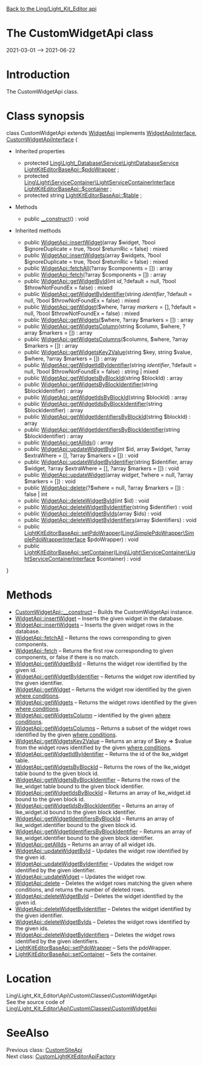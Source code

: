 [Back to the Ling/Light_Kit_Editor api](https://github.com/lingtalfi/Light_Kit_Editor/blob/master/doc/api/Ling/Light_Kit_Editor.md)



The CustomWidgetApi class
================
2021-03-01 --> 2021-06-22






Introduction
============

The CustomWidgetApi class.



Class synopsis
==============


class <span class="pl-k">CustomWidgetApi</span> extends [WidgetApi](https://github.com/lingtalfi/Light_Kit_Editor/blob/master/doc/api/Ling/Light_Kit_Editor/Api/Generated/Classes/WidgetApi.md) implements [WidgetApiInterface](https://github.com/lingtalfi/Light_Kit_Editor/blob/master/doc/api/Ling/Light_Kit_Editor/Api/Generated/Interfaces/WidgetApiInterface.md), [CustomWidgetApiInterface](https://github.com/lingtalfi/Light_Kit_Editor/blob/master/doc/api/Ling/Light_Kit_Editor/Api/Custom/Interfaces/CustomWidgetApiInterface.md) {

- Inherited properties
    - protected [Ling\Light_Database\Service\LightDatabaseService](https://github.com/lingtalfi/Light_Database/blob/master/doc/api/Ling/Light_Database/Service/LightDatabaseService.md) [LightKitEditorBaseApi::$pdoWrapper](#property-pdoWrapper) ;
    - protected [Ling\Light\ServiceContainer\LightServiceContainerInterface](https://github.com/lingtalfi/Light/blob/master/doc/api/Ling/Light/ServiceContainer/LightServiceContainerInterface.md) [LightKitEditorBaseApi::$container](#property-container) ;
    - protected string [LightKitEditorBaseApi::$table](#property-table) ;

- Methods
    - public [__construct](https://github.com/lingtalfi/Light_Kit_Editor/blob/master/doc/api/Ling/Light_Kit_Editor/Api/Custom/Classes/CustomWidgetApi/__construct.md)() : void

- Inherited methods
    - public [WidgetApi::insertWidget](https://github.com/lingtalfi/Light_Kit_Editor/blob/master/doc/api/Ling/Light_Kit_Editor/Api/Generated/Classes/WidgetApi/insertWidget.md)(array $widget, ?bool $ignoreDuplicate = true, ?bool $returnRic = false) : mixed
    - public [WidgetApi::insertWidgets](https://github.com/lingtalfi/Light_Kit_Editor/blob/master/doc/api/Ling/Light_Kit_Editor/Api/Generated/Classes/WidgetApi/insertWidgets.md)(array $widgets, ?bool $ignoreDuplicate = true, ?bool $returnRic = false) : mixed
    - public [WidgetApi::fetchAll](https://github.com/lingtalfi/Light_Kit_Editor/blob/master/doc/api/Ling/Light_Kit_Editor/Api/Generated/Classes/WidgetApi/fetchAll.md)(?array $components = []) : array
    - public [WidgetApi::fetch](https://github.com/lingtalfi/Light_Kit_Editor/blob/master/doc/api/Ling/Light_Kit_Editor/Api/Generated/Classes/WidgetApi/fetch.md)(?array $components = []) : array
    - public [WidgetApi::getWidgetById](https://github.com/lingtalfi/Light_Kit_Editor/blob/master/doc/api/Ling/Light_Kit_Editor/Api/Generated/Classes/WidgetApi/getWidgetById.md)(int $id, ?$default = null, ?bool $throwNotFoundEx = false) : mixed
    - public [WidgetApi::getWidgetByIdentifier](https://github.com/lingtalfi/Light_Kit_Editor/blob/master/doc/api/Ling/Light_Kit_Editor/Api/Generated/Classes/WidgetApi/getWidgetByIdentifier.md)(string $identifier, ?$default = null, ?bool $throwNotFoundEx = false) : mixed
    - public [WidgetApi::getWidget](https://github.com/lingtalfi/Light_Kit_Editor/blob/master/doc/api/Ling/Light_Kit_Editor/Api/Generated/Classes/WidgetApi/getWidget.md)($where, ?array $markers = [], ?$default = null, ?bool $throwNotFoundEx = false) : mixed
    - public [WidgetApi::getWidgets](https://github.com/lingtalfi/Light_Kit_Editor/blob/master/doc/api/Ling/Light_Kit_Editor/Api/Generated/Classes/WidgetApi/getWidgets.md)($where, ?array $markers = []) : array
    - public [WidgetApi::getWidgetsColumn](https://github.com/lingtalfi/Light_Kit_Editor/blob/master/doc/api/Ling/Light_Kit_Editor/Api/Generated/Classes/WidgetApi/getWidgetsColumn.md)(string $column, $where, ?array $markers = []) : array
    - public [WidgetApi::getWidgetsColumns](https://github.com/lingtalfi/Light_Kit_Editor/blob/master/doc/api/Ling/Light_Kit_Editor/Api/Generated/Classes/WidgetApi/getWidgetsColumns.md)($columns, $where, ?array $markers = []) : array
    - public [WidgetApi::getWidgetsKey2Value](https://github.com/lingtalfi/Light_Kit_Editor/blob/master/doc/api/Ling/Light_Kit_Editor/Api/Generated/Classes/WidgetApi/getWidgetsKey2Value.md)(string $key, string $value, $where, ?array $markers = []) : array
    - public [WidgetApi::getWidgetIdByIdentifier](https://github.com/lingtalfi/Light_Kit_Editor/blob/master/doc/api/Ling/Light_Kit_Editor/Api/Generated/Classes/WidgetApi/getWidgetIdByIdentifier.md)(string $identifier, ?$default = null, ?bool $throwNotFoundEx = false) : string | mixed
    - public [WidgetApi::getWidgetsByBlockId](https://github.com/lingtalfi/Light_Kit_Editor/blob/master/doc/api/Ling/Light_Kit_Editor/Api/Generated/Classes/WidgetApi/getWidgetsByBlockId.md)(string $blockId) : array
    - public [WidgetApi::getWidgetsByBlockIdentifier](https://github.com/lingtalfi/Light_Kit_Editor/blob/master/doc/api/Ling/Light_Kit_Editor/Api/Generated/Classes/WidgetApi/getWidgetsByBlockIdentifier.md)(string $blockIdentifier) : array
    - public [WidgetApi::getWidgetIdsByBlockId](https://github.com/lingtalfi/Light_Kit_Editor/blob/master/doc/api/Ling/Light_Kit_Editor/Api/Generated/Classes/WidgetApi/getWidgetIdsByBlockId.md)(string $blockId) : array
    - public [WidgetApi::getWidgetIdsByBlockIdentifier](https://github.com/lingtalfi/Light_Kit_Editor/blob/master/doc/api/Ling/Light_Kit_Editor/Api/Generated/Classes/WidgetApi/getWidgetIdsByBlockIdentifier.md)(string $blockIdentifier) : array
    - public [WidgetApi::getWidgetIdentifiersByBlockId](https://github.com/lingtalfi/Light_Kit_Editor/blob/master/doc/api/Ling/Light_Kit_Editor/Api/Generated/Classes/WidgetApi/getWidgetIdentifiersByBlockId.md)(string $blockId) : array
    - public [WidgetApi::getWidgetIdentifiersByBlockIdentifier](https://github.com/lingtalfi/Light_Kit_Editor/blob/master/doc/api/Ling/Light_Kit_Editor/Api/Generated/Classes/WidgetApi/getWidgetIdentifiersByBlockIdentifier.md)(string $blockIdentifier) : array
    - public [WidgetApi::getAllIds](https://github.com/lingtalfi/Light_Kit_Editor/blob/master/doc/api/Ling/Light_Kit_Editor/Api/Generated/Classes/WidgetApi/getAllIds.md)() : array
    - public [WidgetApi::updateWidgetById](https://github.com/lingtalfi/Light_Kit_Editor/blob/master/doc/api/Ling/Light_Kit_Editor/Api/Generated/Classes/WidgetApi/updateWidgetById.md)(int $id, array $widget, ?array $extraWhere = [], ?array $markers = []) : void
    - public [WidgetApi::updateWidgetByIdentifier](https://github.com/lingtalfi/Light_Kit_Editor/blob/master/doc/api/Ling/Light_Kit_Editor/Api/Generated/Classes/WidgetApi/updateWidgetByIdentifier.md)(string $identifier, array $widget, ?array $extraWhere = [], ?array $markers = []) : void
    - public [WidgetApi::updateWidget](https://github.com/lingtalfi/Light_Kit_Editor/blob/master/doc/api/Ling/Light_Kit_Editor/Api/Generated/Classes/WidgetApi/updateWidget.md)(array $widget, ?$where = null, ?array $markers = []) : void
    - public [WidgetApi::delete](https://github.com/lingtalfi/Light_Kit_Editor/blob/master/doc/api/Ling/Light_Kit_Editor/Api/Generated/Classes/WidgetApi/delete.md)(?$where = null, ?array $markers = []) : false | int
    - public [WidgetApi::deleteWidgetById](https://github.com/lingtalfi/Light_Kit_Editor/blob/master/doc/api/Ling/Light_Kit_Editor/Api/Generated/Classes/WidgetApi/deleteWidgetById.md)(int $id) : void
    - public [WidgetApi::deleteWidgetByIdentifier](https://github.com/lingtalfi/Light_Kit_Editor/blob/master/doc/api/Ling/Light_Kit_Editor/Api/Generated/Classes/WidgetApi/deleteWidgetByIdentifier.md)(string $identifier) : void
    - public [WidgetApi::deleteWidgetByIds](https://github.com/lingtalfi/Light_Kit_Editor/blob/master/doc/api/Ling/Light_Kit_Editor/Api/Generated/Classes/WidgetApi/deleteWidgetByIds.md)(array $ids) : void
    - public [WidgetApi::deleteWidgetByIdentifiers](https://github.com/lingtalfi/Light_Kit_Editor/blob/master/doc/api/Ling/Light_Kit_Editor/Api/Generated/Classes/WidgetApi/deleteWidgetByIdentifiers.md)(array $identifiers) : void
    - public [LightKitEditorBaseApi::setPdoWrapper](https://github.com/lingtalfi/Light_Kit_Editor/blob/master/doc/api/Ling/Light_Kit_Editor/Api/Generated/Classes/LightKitEditorBaseApi/setPdoWrapper.md)([Ling\SimplePdoWrapper\SimplePdoWrapperInterface](https://github.com/lingtalfi/SimplePdoWrapper/blob/master/doc/api/Ling/SimplePdoWrapper/SimplePdoWrapperInterface.md) $pdoWrapper) : void
    - public [LightKitEditorBaseApi::setContainer](https://github.com/lingtalfi/Light_Kit_Editor/blob/master/doc/api/Ling/Light_Kit_Editor/Api/Generated/Classes/LightKitEditorBaseApi/setContainer.md)([Ling\Light\ServiceContainer\LightServiceContainerInterface](https://github.com/lingtalfi/Light/blob/master/doc/api/Ling/Light/ServiceContainer/LightServiceContainerInterface.md) $container) : void

}






Methods
==============

- [CustomWidgetApi::__construct](https://github.com/lingtalfi/Light_Kit_Editor/blob/master/doc/api/Ling/Light_Kit_Editor/Api/Custom/Classes/CustomWidgetApi/__construct.md) &ndash; Builds the CustomWidgetApi instance.
- [WidgetApi::insertWidget](https://github.com/lingtalfi/Light_Kit_Editor/blob/master/doc/api/Ling/Light_Kit_Editor/Api/Generated/Classes/WidgetApi/insertWidget.md) &ndash; Inserts the given widget in the database.
- [WidgetApi::insertWidgets](https://github.com/lingtalfi/Light_Kit_Editor/blob/master/doc/api/Ling/Light_Kit_Editor/Api/Generated/Classes/WidgetApi/insertWidgets.md) &ndash; Inserts the given widget rows in the database.
- [WidgetApi::fetchAll](https://github.com/lingtalfi/Light_Kit_Editor/blob/master/doc/api/Ling/Light_Kit_Editor/Api/Generated/Classes/WidgetApi/fetchAll.md) &ndash; Returns the rows corresponding to given components.
- [WidgetApi::fetch](https://github.com/lingtalfi/Light_Kit_Editor/blob/master/doc/api/Ling/Light_Kit_Editor/Api/Generated/Classes/WidgetApi/fetch.md) &ndash; Returns the first row corresponding to given components, or false if there is no match.
- [WidgetApi::getWidgetById](https://github.com/lingtalfi/Light_Kit_Editor/blob/master/doc/api/Ling/Light_Kit_Editor/Api/Generated/Classes/WidgetApi/getWidgetById.md) &ndash; Returns the widget row identified by the given id.
- [WidgetApi::getWidgetByIdentifier](https://github.com/lingtalfi/Light_Kit_Editor/blob/master/doc/api/Ling/Light_Kit_Editor/Api/Generated/Classes/WidgetApi/getWidgetByIdentifier.md) &ndash; Returns the widget row identified by the given identifier.
- [WidgetApi::getWidget](https://github.com/lingtalfi/Light_Kit_Editor/blob/master/doc/api/Ling/Light_Kit_Editor/Api/Generated/Classes/WidgetApi/getWidget.md) &ndash; Returns the widget row identified by the given [where conditions](https://github.com/lingtalfi/SimplePdoWrapper#the-where-conditions).
- [WidgetApi::getWidgets](https://github.com/lingtalfi/Light_Kit_Editor/blob/master/doc/api/Ling/Light_Kit_Editor/Api/Generated/Classes/WidgetApi/getWidgets.md) &ndash; Returns the widget rows identified by the given [where conditions](https://github.com/lingtalfi/SimplePdoWrapper#the-where-conditions).
- [WidgetApi::getWidgetsColumn](https://github.com/lingtalfi/Light_Kit_Editor/blob/master/doc/api/Ling/Light_Kit_Editor/Api/Generated/Classes/WidgetApi/getWidgetsColumn.md) &ndash; identified by the given [where conditions](https://github.com/lingtalfi/SimplePdoWrapper#the-where-conditions).
- [WidgetApi::getWidgetsColumns](https://github.com/lingtalfi/Light_Kit_Editor/blob/master/doc/api/Ling/Light_Kit_Editor/Api/Generated/Classes/WidgetApi/getWidgetsColumns.md) &ndash; Returns a subset of the widget rows identified by the given [where conditions](https://github.com/lingtalfi/SimplePdoWrapper#the-where-conditions).
- [WidgetApi::getWidgetsKey2Value](https://github.com/lingtalfi/Light_Kit_Editor/blob/master/doc/api/Ling/Light_Kit_Editor/Api/Generated/Classes/WidgetApi/getWidgetsKey2Value.md) &ndash; Returns an array of $key => $value from the widget rows identified by the given [where conditions](https://github.com/lingtalfi/SimplePdoWrapper#the-where-conditions).
- [WidgetApi::getWidgetIdByIdentifier](https://github.com/lingtalfi/Light_Kit_Editor/blob/master/doc/api/Ling/Light_Kit_Editor/Api/Generated/Classes/WidgetApi/getWidgetIdByIdentifier.md) &ndash; Returns the id of the lke_widget table.
- [WidgetApi::getWidgetsByBlockId](https://github.com/lingtalfi/Light_Kit_Editor/blob/master/doc/api/Ling/Light_Kit_Editor/Api/Generated/Classes/WidgetApi/getWidgetsByBlockId.md) &ndash; Returns the rows of the lke_widget table bound to the given block id.
- [WidgetApi::getWidgetsByBlockIdentifier](https://github.com/lingtalfi/Light_Kit_Editor/blob/master/doc/api/Ling/Light_Kit_Editor/Api/Generated/Classes/WidgetApi/getWidgetsByBlockIdentifier.md) &ndash; Returns the rows of the lke_widget table bound to the given block identifier.
- [WidgetApi::getWidgetIdsByBlockId](https://github.com/lingtalfi/Light_Kit_Editor/blob/master/doc/api/Ling/Light_Kit_Editor/Api/Generated/Classes/WidgetApi/getWidgetIdsByBlockId.md) &ndash; Returns an array of lke_widget.id bound to the given block id.
- [WidgetApi::getWidgetIdsByBlockIdentifier](https://github.com/lingtalfi/Light_Kit_Editor/blob/master/doc/api/Ling/Light_Kit_Editor/Api/Generated/Classes/WidgetApi/getWidgetIdsByBlockIdentifier.md) &ndash; Returns an array of lke_widget.id bound to the given block identifier.
- [WidgetApi::getWidgetIdentifiersByBlockId](https://github.com/lingtalfi/Light_Kit_Editor/blob/master/doc/api/Ling/Light_Kit_Editor/Api/Generated/Classes/WidgetApi/getWidgetIdentifiersByBlockId.md) &ndash; Returns an array of lke_widget.identifier bound to the given block id.
- [WidgetApi::getWidgetIdentifiersByBlockIdentifier](https://github.com/lingtalfi/Light_Kit_Editor/blob/master/doc/api/Ling/Light_Kit_Editor/Api/Generated/Classes/WidgetApi/getWidgetIdentifiersByBlockIdentifier.md) &ndash; Returns an array of lke_widget.identifier bound to the given block identifier.
- [WidgetApi::getAllIds](https://github.com/lingtalfi/Light_Kit_Editor/blob/master/doc/api/Ling/Light_Kit_Editor/Api/Generated/Classes/WidgetApi/getAllIds.md) &ndash; Returns an array of all widget ids.
- [WidgetApi::updateWidgetById](https://github.com/lingtalfi/Light_Kit_Editor/blob/master/doc/api/Ling/Light_Kit_Editor/Api/Generated/Classes/WidgetApi/updateWidgetById.md) &ndash; Updates the widget row identified by the given id.
- [WidgetApi::updateWidgetByIdentifier](https://github.com/lingtalfi/Light_Kit_Editor/blob/master/doc/api/Ling/Light_Kit_Editor/Api/Generated/Classes/WidgetApi/updateWidgetByIdentifier.md) &ndash; Updates the widget row identified by the given identifier.
- [WidgetApi::updateWidget](https://github.com/lingtalfi/Light_Kit_Editor/blob/master/doc/api/Ling/Light_Kit_Editor/Api/Generated/Classes/WidgetApi/updateWidget.md) &ndash; Updates the widget row.
- [WidgetApi::delete](https://github.com/lingtalfi/Light_Kit_Editor/blob/master/doc/api/Ling/Light_Kit_Editor/Api/Generated/Classes/WidgetApi/delete.md) &ndash; Deletes the widget rows matching the given where conditions, and returns the number of deleted rows.
- [WidgetApi::deleteWidgetById](https://github.com/lingtalfi/Light_Kit_Editor/blob/master/doc/api/Ling/Light_Kit_Editor/Api/Generated/Classes/WidgetApi/deleteWidgetById.md) &ndash; Deletes the widget identified by the given id.
- [WidgetApi::deleteWidgetByIdentifier](https://github.com/lingtalfi/Light_Kit_Editor/blob/master/doc/api/Ling/Light_Kit_Editor/Api/Generated/Classes/WidgetApi/deleteWidgetByIdentifier.md) &ndash; Deletes the widget identified by the given identifier.
- [WidgetApi::deleteWidgetByIds](https://github.com/lingtalfi/Light_Kit_Editor/blob/master/doc/api/Ling/Light_Kit_Editor/Api/Generated/Classes/WidgetApi/deleteWidgetByIds.md) &ndash; Deletes the widget rows identified by the given ids.
- [WidgetApi::deleteWidgetByIdentifiers](https://github.com/lingtalfi/Light_Kit_Editor/blob/master/doc/api/Ling/Light_Kit_Editor/Api/Generated/Classes/WidgetApi/deleteWidgetByIdentifiers.md) &ndash; Deletes the widget rows identified by the given identifiers.
- [LightKitEditorBaseApi::setPdoWrapper](https://github.com/lingtalfi/Light_Kit_Editor/blob/master/doc/api/Ling/Light_Kit_Editor/Api/Generated/Classes/LightKitEditorBaseApi/setPdoWrapper.md) &ndash; Sets the pdoWrapper.
- [LightKitEditorBaseApi::setContainer](https://github.com/lingtalfi/Light_Kit_Editor/blob/master/doc/api/Ling/Light_Kit_Editor/Api/Generated/Classes/LightKitEditorBaseApi/setContainer.md) &ndash; Sets the container.





Location
=============
Ling\Light_Kit_Editor\Api\Custom\Classes\CustomWidgetApi<br>
See the source code of [Ling\Light_Kit_Editor\Api\Custom\Classes\CustomWidgetApi](https://github.com/lingtalfi/Light_Kit_Editor/blob/master/Api/Custom/Classes/CustomWidgetApi.php)



SeeAlso
==============
Previous class: [CustomSiteApi](https://github.com/lingtalfi/Light_Kit_Editor/blob/master/doc/api/Ling/Light_Kit_Editor/Api/Custom/Classes/CustomSiteApi.md)<br>Next class: [CustomLightKitEditorApiFactory](https://github.com/lingtalfi/Light_Kit_Editor/blob/master/doc/api/Ling/Light_Kit_Editor/Api/Custom/CustomLightKitEditorApiFactory.md)<br>
